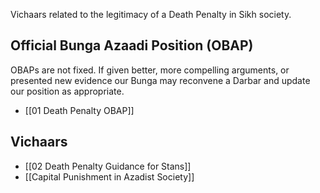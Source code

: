 
Vichaars related to the legitimacy of a Death Penalty in Sikh society.


## Official Bunga Azaadi Position (OBAP)

OBAPs are not fixed. If given better, more compelling arguments, or presented new evidence our Bunga may reconvene a Darbar and update our position as appropriate.

- [[01 Death Penalty OBAP]]


## Vichaars

- [[02 Death Penalty Guidance for Stans]]
- [[Capital Punishment in Azadist Society]]

